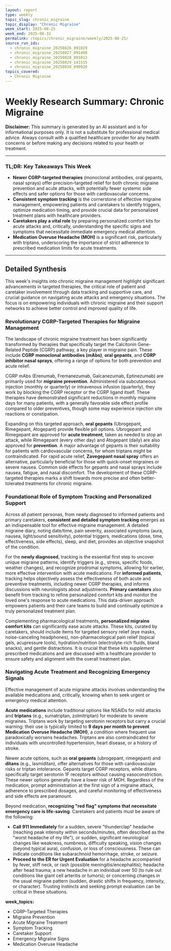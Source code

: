 ```yaml
---
layout: report
type: weekly
topic_slug: chronic_migraine
topic_display: "Chronic Migraine"
week_start: 2025-08-25
week_end: 2025-08-31
permalink: /topics/chronic_migraine/weekly/2025-08-25/
source_run_ids:
  - chronic_migraine_20250826_091029
  - chronic_migraine_20250827_091408
  - chronic_migraine_20250828_091013
  - chronic_migraine_20250829_141515
  - chronic_migraine_20250830_090920
topics_covered:
  - Chronic Migraine
---
```


# Weekly Research Summary: Chronic Migraine

**Disclaimer:** This summary is generated by an AI assistant and is for informational purposes only. It is not a substitute for professional medical advice. Always consult with a qualified healthcare provider for any health concerns or before making any decisions related to your health or treatment.

---

### **TL;DR: Key Takeaways This Week**
- **Newer CGRP-targeted therapies** (monoclonal antibodies, oral gepants, nasal sprays) offer precision-targeted relief for both chronic migraine prevention and acute attacks, with potentially fewer systemic side effects and safer options for those with cardiovascular concerns.
- **Consistent symptom tracking** is the cornerstone of effective migraine management, empowering patients and caretakers to identify triggers, optimize medication timing, and provide crucial data for personalized treatment plans with healthcare providers.
- **Caretakers play a vital role** by preparing personalized comfort kits for acute attacks and, critically, understanding the specific signs and symptoms that necessitate immediate emergency medical attention.
- **Medication Overuse Headache (MOH)** is a significant risk, particularly with triptans, underscoring the importance of strict adherence to prescribed medication limits for acute treatments.

---

## Detailed Synthesis

This week's insights into chronic migraine management highlight significant advancements in targeted therapies, the critical role of patient and caretaker involvement through data tracking and supportive care, and crucial guidance on navigating acute attacks and emergency situations. The focus is on empowering individuals with chronic migraine and their support networks to achieve better control and improved quality of life.

### Revolutionary CGRP-Targeted Therapies for Migraine Management

The landscape of chronic migraine treatment has been significantly transformed by therapies that specifically target the Calcitonin Gene-Related Peptide (CGRP) pathway, a key player in migraine pain. These include **CGRP monoclonal antibodies (mAbs)**, **oral gepants**, and **CGRP inhibitor nasal sprays**, offering a range of options for both prevention and acute relief.

CGRP mAbs (Erenumab, Fremanezumab, Galcanezumab, Eptinezumab) are primarily used for **migraine prevention**. Administered via subcutaneous injection (monthly or quarterly) or intravenous infusion (quarterly), they work by blocking the CGRP receptor or the CGRP ligand itself. These therapies have demonstrated significant reductions in monthly migraine days for many patients, with a generally favorable side effect profile compared to older preventives, though some may experience injection site reactions or constipation.

Expanding on this targeted approach, **oral gepants** (Ubrogepant, Rimegepant, Atogepant) provide flexible pill options. Ubrogepant and Rimegepant are approved for **acute treatment**, taken as needed to stop an attack, while Rimegepant (every other day) and Atogepant (daily) are also approved for **prevention**. A major advantage of gepants is their suitability for patients with cardiovascular concerns, for whom triptans might be contraindicated. For rapid acute relief, **Zavegepant nasal spray** offers an alternative, particularly beneficial for those with quick-onset migraines or severe nausea. Common side effects for gepants and nasal sprays include nausea, fatigue, and nasal discomfort. The development of these CGRP-targeted therapies marks a shift towards more precise and often better-tolerated treatments for chronic migraine.

### Foundational Role of Symptom Tracking and Personalized Support

Across all patient personas, from newly diagnosed to informed patients and primary caretakers, **consistent and detailed symptom tracking** emerges as an indispensable tool for effective migraine management. A detailed migraine diary, noting date/time, pain severity, associated symptoms (aura, nausea, light/sound sensitivity), potential triggers, medications (dose, time, effectiveness, side effects), sleep, and diet, provides an objective snapshot of the condition.

For the **newly diagnosed**, tracking is the essential first step to uncover unique migraine patterns, identify triggers (e.g., stress, specific foods, weather changes), and recognize prodromal symptoms, allowing for earlier, more effective intervention with acute medications. For **informed patients**, tracking helps objectively assess the effectiveness of both acute and preventive treatments, including newer CGRP therapies, and informs discussions with neurologists about adjustments. **Primary caretakers** also benefit from tracking to refine personalized comfort kits and monitor the loved one's response to acute medications. This data-driven approach empowers patients and their care teams to build and continually optimize a truly personalized treatment plan.

Complementing pharmacological treatments, **personalized migraine comfort kits** can significantly ease acute attacks. These kits, curated by caretakers, should include items for targeted sensory relief (eye masks, noise-canceling headphones), non-pharmacological pain relief (topical gels, acupressure tools), hydration/nutrition (electrolyte-rich fluids, bland snacks), and gentle distractions. It is crucial that these kits *supplement* prescribed medications and are discussed with a healthcare provider to ensure safety and alignment with the overall treatment plan.

### Navigating Acute Treatment and Recognizing Emergency Signals

Effective management of acute migraine attacks involves understanding the available medications and, critically, knowing when to seek urgent or emergency medical attention.

**Acute medications** include traditional options like NSAIDs for mild attacks and **triptans** (e.g., sumatriptan, zolmitriptan) for moderate to severe migraines. Triptans work by targeting serotonin receptors but carry a crucial warning: their use is typically limited to **9 days per month to prevent Medication Overuse Headache (MOH)**, a condition where frequent use paradoxically worsens headaches. Triptans are also contraindicated for individuals with uncontrolled hypertension, heart disease, or a history of stroke.

Newer acute options, such as **oral gepants** (ubrogepant, rimegepant) and **ditans** (e.g., lasmiditan), offer alternatives for those with cardiovascular risks or triptan intolerance. Gepants target CGRP receptors, while ditans specifically target serotonin 1F receptors without causing vasoconstriction. These newer options generally have a lower risk of MOH. Regardless of the medication, prompt administration at the first sign of a migraine attack, adherence to prescribed dosages, and careful monitoring of effectiveness and side effects are paramount.

Beyond medication, **recognizing "red flag" symptoms that necessitate emergency care is life-saving**. Caretakers and patients must be aware of the following:
*   **Call 911 Immediately** for a sudden, severe "thunderclap" headache (reaching peak intensity within seconds/minutes, often described as the "worst headache of my life"), or sudden, significant neurological changes like weakness, numbness, difficulty speaking, vision changes (beyond typical aura), confusion, or loss of consciousness. These can indicate conditions like subarachnoid hemorrhage, stroke, or seizure.
*   **Proceed to the ER for Urgent Evaluation** for a headache accompanied by fever, stiff neck, or rash (possible meningitis/encephalitis); headache after head trauma; a new headache in an individual over 50 (to rule out conditions like giant cell arteritis or tumors); or concerning changes in the usual migraine pattern (sudden, drastic shifts in frequency, intensity, or character).
Trusting instincts and seeking prompt evaluation can be critical in these situations.

**week_topics:**
- CGRP-Targeted Therapies
- Migraine Prevention
- Acute Migraine Treatment
- Symptom Tracking
- Caretaker Support
- Emergency Migraine Signs
- Medication Overuse Headache
